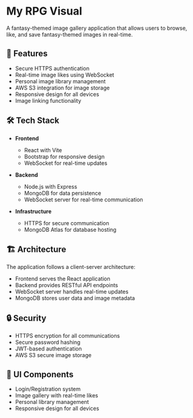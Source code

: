 # My RPG Visual

A fantasy-themed image gallery application that allows users to browse, like, and save fantasy-themed images in real-time.

## 🚀 Features

- Secure HTTPS authentication
- Real-time image likes using WebSocket
- Personal image library management
- AWS S3 integration for image storage
- Responsive design for all devices
- Image linking functionality

## 🛠️ Tech Stack

- **Frontend**
  - React with Vite
  - Bootstrap for responsive design
  - WebSocket for real-time updates

- **Backend**
  - Node.js with Express
  - MongoDB for data persistence
  - WebSocket server for real-time communication

- **Infrastructure**
  - HTTPS for secure communication
  - MongoDB Atlas for database hosting

## 🏗️ Architecture

The application follows a client-server architecture:
- Frontend serves the React application
- Backend provides RESTful API endpoints
- WebSocket server handles real-time updates
- MongoDB stores user data and image metadata


## 🔒 Security

- HTTPS encryption for all communications
- Secure password hashing
- JWT-based authentication
- AWS S3 secure image storage

## 📱 UI Components

- Login/Registration system
- Image gallery with real-time likes
- Personal library management
- Responsive design for all devices
